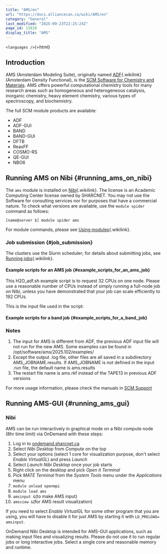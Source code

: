 ```yaml
---
title: "AMS/en"
url: "https://docs.alliancecan.ca/wiki/AMS/en"
category: "General"
last_modified: "2025-09-23T22:25:24Z"
page_id: 15810
display_title: "AMS"
---
```


`<languages />`{=html}

## Introduction

AMS (Amsterdam Modeling Suite), originally named [ADF](https://docs.alliancecan.ca/ADF "ADF"){.wikilink} (Amsterdam Density Functional), is the [SCM Software for Chemistry and Materials](https://www.scm.com/). AMS offers powerful computational chemistry tools for many research areas such as homogeneous and heterogeneous catalysis, inorganic chemistry, heavy element chemistry, various types of spectroscopy, and biochemistry.

The full SCM module products are available:

- ADF
- ADF-GUI
- BAND
- BAND-GUI
- DFTB
- ReaxFF
- COSMO-RS
- QE-GUI
- NBO6

## Running AMS on Nibi {#running_ams_on_nibi}

The `ams` module is installed on [Nibi](https://docs.alliancecan.ca/Nibi "Nibi"){.wikilink}. The license is an Academic Computing Center license owned by SHARCNET. You may not use the Software for consulting services nor for purposes that have a commercial nature. To check what versions are available, use the `module spider` command as follows:

`[name@server $] module spider ams`

For module commands, please see [Using modules](https://docs.alliancecan.ca/Utiliser_des_modules/en "Using modules"){.wikilink}.

### Job submission {#job_submission}

The clusters use the Slurm scheduler; for details about submitting jobs, see [Running jobs](https://docs.alliancecan.ca/Running_jobs "Running jobs"){.wikilink}.

#### Example scripts for an AMS job {#example_scripts_for_an_ams_job}

This H2O_adf.sh example script is to request 32 CPUs on one node. Please use a reasonable number of CPUs instead of simply running a full-node job on Nibi, unless you have demonstrated that your job can scale efficiently to 192 CPUs.

This is the input file used in the script:

#### Example scripts for a band job {#example_scripts_for_a_band_job}

### Notes

1.  The input for AMS is different from ADF, the previous ADF input file will not run for the new AMS. Some examples can be found in /opt/software/ams/2025.102/examples/
2.  Except the output .log file, other files are all saved in a subdirectory AMS_JOBNAME.results. If AMS_JOBNAME is not defined in the input .run file, the default name is ams.results
3.  The restart file name is ams.rkf instead of the TAPE13 in previous ADF versions

For more usage information, please check the manuals in [SCM Support](https://www.scm.com/support/)

## Running AMS-GUI {#running_ams_gui}

### Nibi

AMS can be run interactively in graphical mode on a Nibi compute node (8hr time limit) via OnDemand with these steps:

1.  Log in to [ondemand.sharcnet.ca](https://ondemand.sharcnet.ca)
2.  Select *Nibi Desktop* from *Compute* on the top
3.  Select your options (select 1 core for visualization purpose, don\'t select *Enable VirtualGL*) and press *Launch*
4.  Select *Launch Nibi Desktop* once your job starts
5.  Right click on the desktop and pick *Open it Terminal*
6.  Pick *MATE Terminal* from the *System Tools* menu under the *Applications* menu
7.  `module unload openmpi`
8.  `module load ams`
9.  `amsinput &`(to make AMS input)
10. `amsview &`(for AMS result visualization)

If you need to select *Enable VirtualGL* for some other program that you are using, you will have to disable it for just AMS by starting it with `LD_PRELOAD= amsinput`.

OnDemand Nibi Desktop is intended for AMS-GUI applications, such as making input files and visualizing results. Please do not use it to run regular jobs or long interactive jobs. Select a single core and reasonable memory and runtime.
